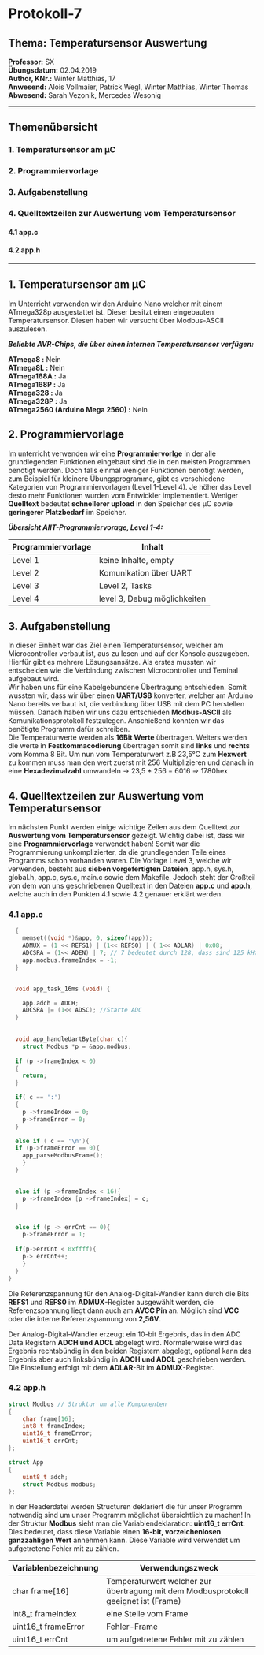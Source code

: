 # Protokoll-7  
## Thema: Temperatursensor Auswertung
**Professor:** SX  
**Übungsdatum:** 02.04.2019  
**Author, KNr.:** Winter Matthias, 17    
**Anwesend:** Alois Vollmaier, Patrick Wegl, Winter Matthias, Winter Thomas  
**Abwesend:** Sarah Vezonik, Mercedes Wesonig  

---

## Themenübersicht 

### 1. Temperatursensor am µC
### 2. Programmiervorlage
### 3. Aufgabenstellung
### 4. Quelltextzeilen zur Auswertung vom Temperatursensor
#### 4.1 app.c
#### 4.2 app.h


--- 

## 1. Temperatursensor am  µC
Im Unterricht verwenden wir den Arduino Nano welcher mit einem ATmega328p ausgestattet ist. Dieser besitzt einen eingebauten Temperatursensor. Diesen haben wir versucht über Modbus-ASCII auszulesen.
    
  ***Beliebte **AVR-Chips**, die über einen internen Temperatursensor verfügen:***

**ATmega8 :** Nein  
**ATmega8L :** Nein   
**ATmega168A :** Ja  
**ATmega168P :** Ja  
**ATmega328 :** Ja  
**ATmega328P :** Ja  
**ATmega2560 (Arduino Mega 2560) :** Nein  

## 2. Programmiervorlage

Im unterricht verwenden wir eine **Programmiervorlge** in der alle grundlegenden Funktionen eingebaut sind die in den meisten Programmen benötigt werden. Doch falls einmal weniger Funktionen benötigt werden, zum Beispiel für kleinere Übungsprogramme, gibt es verschiedene Kategorien von Programmiervorlagen (Level 1-Level 4). Je höher das Level desto mehr Funktionen wurden vom Entwickler implementiert.  Weniger **Quelltext** bedeutet **schnellerer upload** in den Speicher des µC sowie **geringerer Platzbedarf** im Speicher.    
  
  ***Übersicht AIIT-Programmiervorage, Level 1-4:***  
  

|  Programmiervorlage  |  Inhalt  |
|------------------------|--------------------|
|Level 1 |keine Inhalte, empty |
|Level 2 |Komunikation über UART  |
|Level 3 |Level 2, Tasks |
|Level 4 |level 3, Debug möglichkeiten |

## 3. Aufgabenstellung
In dieser Einheit war das Ziel einen Temperatursensor, welcher am Microcontroller verbaut ist, aus zu lesen und auf der Konsole auszugeben. Hierfür gibt es mehrere Lösungsansätze. Als erstes mussten wir entscheiden wie die Verbindung zwischen Microcontroller und Teminal aufgebaut wird.  
  Wir haben uns für eine Kabelgebundene Übertragung entschieden. Somit wussten wir, dass wir über einen **UART/USB** konverter, welcher am Arduino Nano bereits verbaut ist, die verbindung über USB mit dem PC herstellen müssen. Danach haben wir uns dazu entschieden **Modbus-ASCII** als Komunikationsprotokoll festzulegen. Anschießend konnten wir das benötigte Programm dafür schreiben.  
  Die Temperaturwerte werden als **16Bit Werte** übertragen. Weiters werden die werte in **Festkommacodierung** übertragen somit sind **links** und **rechts** vom Komma 8 Bit. Um nun vom Temperaturwert z.B 23,5°C zum **Hexwert** zu kommen muss man den wert zuerst mit 256 Multiplizieren und danach in eine **Hexadezimalzahl** umwandeln -> 23,5 * 256 = 6016 => 1780hex  
  


## 4. Quelltextzeilen zur Auswertung vom Temperatursensor
Im nächsten Punkt werden einige wichtige Zeilen aus dem Quelltext zur **Auswertung vom Temperatursensor** gezeigt. Wichtig dabei ist, dass wir eine **Programmiervorlage** verwendet haben! Somit war die Programmierung unkomplizierter, da die grundlegenden Teile eines Programms schon vorhanden waren. Die Vorlage Level 3, welche wir verwenden, besteht aus **sieben vorgefertigten Dateien**, app.h, sys.h, global.h, app.c, sys.c, main.c sowie dem Makefile. Jedoch steht der Großteil von dem von uns geschriebenen Quelltext in den Dateien **app.c** und **app.h**, welche auch in den Punkten 4.1 sowie 4.2 genauer erklärt werden.


### 4.1 app.c
```c
  {
    memset((void *)&app, 0, sizeof(app));
    ADMUX = (1 << REFS1) | (1<< REFS0) | ( 1<< ADLAR) | 0x08;
    ADCSRA = (1<< ADEN) | 7; // 7 bedeutet durch 128, dass sind 125 kHz
    app.modbus.frameIndex = -1;
  }


  void app_task_16ms (void) {

    app.adch = ADCH;
    ADCSRA |= (1<< ADSC); //Starte ADC
  }
  

  void app_handleUartByte(char c){
    struct Modbus *p = &app.modbus;
    
  if (p ->frameIndex < 0)
  {
    return;
  }

  if( c == ':')
  {
    p ->frameIndex = 0;
    p->frameError = 0;
  }

  else if ( c == '\n'){
  if (p->frameError == 0){
    app_parseModbusFrame();
    }
  }


  else if (p ->frameIndex < 16){
    p ->frameIndex [p ->frameIndex] = c;
  }


  else if (p -> errCnt == 0){
    p->frameError = 1;
      
  if(p->errCnt < 0xffff){
    p-> errCnt++;
    }
  }
}
```  
Die Referenzspannung für den Analog-Digital-Wandler kann durch die Bits **REFS1** und **REFS0** im **ADMUX**-Register ausgewählt werden, die Referenzspannung liegt dann auch am **AVCC Pin** an. Möglich sind **VCC** oder die interne Referenzspannung von **2,56V**.  
  
  Der Analog-Digital-Wandler erzeugt ein 10-bit Ergebnis, das in den ADC Data Registern **ADCH und ADCL** abgelegt wird. Normalerweise wird das Ergebnis rechtsbündig in den beiden Registern abgelegt, optional kann das Ergebnis aber auch linksbündig in **ADCH und ADCL** geschrieben werden. Die Einstellung erfolgt mit dem **ADLAR**-Bit im **ADMUX**-Register.
  
  
  
  
 ### 4.2 app.h    
       
```c
struct Modbus // Struktur um alle Komponenten
{
    char frame[16];
    int8_t frameIndex;
    uint16_t frameError;
    uint16_t errCnt;
};

struct App
{
    uint8_t adch;
    struct Modbus modbus;
};
```

In der Headerdatei werden Structuren deklariert die für unser Programm notwendig sind um unser Programm möglichst übersichtlich zu machen! In der Struktur **Modbus** sieht man die Variablendeklaration: **uint16_t errCnt**. Dies bedeutet, dass diese Variable einen **16-bit, vorzeichenlosen ganzzahligen Wert** annehmen kann. Diese Variable wird verwendet um aufgetretene Fehler mit zu zählen.  

|  Variablenbezeichnung  |  Verwendungszweck  |
|------------------------|--------------------|
|char frame[16]          |Temperaturwert welcher zur übertragung mit dem Modbusprotokoll geeignet ist (Frame)  |
|int8_t frameIndex       |eine Stelle vom Frame  |
|uint16_t frameError     |Fehler-Frame|
|uint16_t errCnt         |um aufgetretene Fehler mit zu zählen  |

